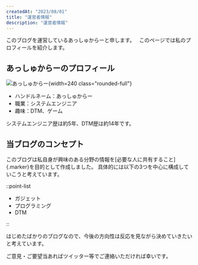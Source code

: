 ```yaml
---
createdAt: "2023/08/01"
title: "運営者情報"
description: "運営者情報"
---
```


このブログを運営しているあっしゅからーと申します。
&nbsp;
このページでは私のプロフィールを紹介します。

## あっしゅからーのプロフィール

![あっしゅからー](/img/author.png){width=240 class="rounded-full"}

- ハンドルネーム：あっしゅからー
- 職業：システムエンジニア
- 趣味：DTM、ゲーム

システムエンジニア歴は約5年、DTM歴は約14年です。

<!-- ### 外部リンク -->

## 当ブログのコンセプト

このブログは私自身が興味のある分野の情報を[必要な人に共有すること]{.marker}を目的として作成しました。
具体的には以下の3つを中心に構成していこうと考えています。

::point-list

- ガジェット
- プログラミング
- DTM

::

はじめたばかりのブログなので、今後の方向性は反応を見ながら決めていきたいと考えています。

ご意見・ご要望当あればツイッター等でご連絡いただければ幸いです。
